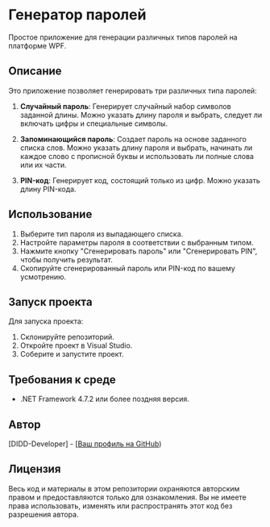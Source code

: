 # Генератор паролей

Простое приложение для генерации различных типов паролей на платформе WPF.

## Описание

Это приложение позволяет генерировать три различных типа паролей:

1. **Случайный пароль**: Генерирует случайный набор символов заданной длины. Можно указать длину пароля и выбрать, следует ли включать цифры и специальные символы.

2. **Запоминающийся пароль**: Создает пароль на основе заданного списка слов. Можно указать длину пароля и выбрать, начинать ли каждое слово с прописной буквы и использовать ли полные слова или их части.

3. **PIN-код**: Генерирует код, состоящий только из цифр. Можно указать длину PIN-кода.

## Использование

1. Выберите тип пароля из выпадающего списка.
2. Настройте параметры пароля в соответствии с выбранным типом.
3. Нажмите кнопку "Сгенерировать пароль" или "Сгенерировать PIN", чтобы получить результат.
4. Скопируйте сгенерированный пароль или PIN-код по вашему усмотрению.

## Запуск проекта

Для запуска проекта:

1. Склонируйте репозиторий.
2. Откройте проект в Visual Studio.
3. Соберите и запустите проект.

## Требования к среде

- .NET Framework 4.7.2 или более поздняя версия.

## Автор

[DIDD-Developer] - [[Ваш профиль на GitHub](https://github.com/DiDD-Developer))

## Лицензия

Весь код и материалы в этом репозитории охраняются авторским правом и предоставляются только для ознакомления. Вы не имеете права использовать, изменять или распространять этот код без разрешения автора.
